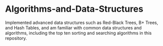 # Algorithms-and-Data-Structures
Implemented advanced data structures such as Red-Black Trees, B+ Trees, and Hash Tables, and am familiar with common data structures and algorithms, including the top ten sorting and searching algorithms in this repository.
